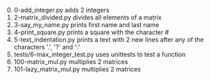 0. 0-add_integer.py adds 2 integers
1. 2-matrix_divided.py divides all elements of a matrix
2. 3-say_my_name.py prints first name and last name
3. 4-print_square.py prints a square with the character #
4. 5-text_indentation.py prints a text with 2 new lines after any of the characters '.', '?' and ':'
5. tests/6-max_integer_test.py uses unittests to test a function
6. 100-matrix_mul.py multiplies 2 matrices
7. 101-lazy_matrix_mul.py multiplies 2 matrices
